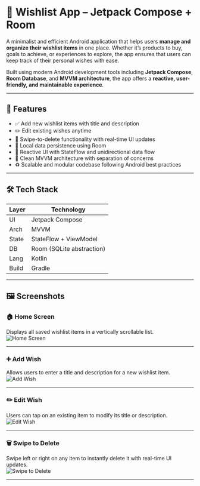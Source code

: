 # 📱 Wishlist App – Jetpack Compose + Room

A minimalist and efficient Android application that helps users **manage and organize their wishlist items** in one place. Whether it’s products to buy, goals to achieve, or experiences to explore, the app ensures that users can keep track of their personal wishes with ease.

Built using modern Android development tools including **Jetpack Compose**, **Room Database**, and **MVVM architecture**, the app offers a **reactive, user-friendly, and maintainable experience**.

---

## 🚀 Features

- ✅ Add new wishlist items with title and description
- ✏️ Edit existing wishes anytime
- 🧹 Swipe-to-delete functionality with real-time UI updates
- 📂 Local data persistence using Room
- 🔁 Reactive UI with StateFlow and unidirectional data flow
- 🧱 Clean MVVM architecture with separation of concerns
- ♻️ Scalable and modular codebase following Android best practices

---

## 🛠️ Tech Stack

| Layer | Technology              |
|-------|--------------------------|
| UI    | Jetpack Compose          |
| Arch  | MVVM                     |
| State | StateFlow + ViewModel    |
| DB    | Room (SQLite abstraction)|
| Lang  | Kotlin                   |
| Build | Gradle                   |

---

## 🖼️ Screenshots

### 🏠 Home Screen
Displays all saved wishlist items in a vertically scrollable list.  
![Home Screen](readmeImages/HomeScreenItems.png)

---

### ➕ Add Wish
Allows users to enter a title and description for a new wishlist item.  
![Add Wish](readmeImages/AddWish.png)

---

### ✏️ Edit Wish
Users can tap on an existing item to modify its title or description.  
![Edit Wish](readmeImages/EditWish.png)

---

### 🗑️ Swipe to Delete
Swipe left or right on any item to instantly delete it with real-time UI updates.  
![Swipe to Delete](readmeImages/SwipeToDelete.png)

---